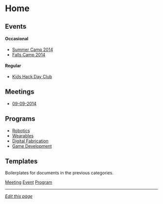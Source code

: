 # Home

## Events


#### Occasional
* [Summer Camp 2014](events/summer-camp-2014.md)
* [Falls Camp 2014](events/falls-camp-2014.md)

#### Regular
* [Kids Hack Day Club](events/khd-club.md)

## Meetings
* [09-09-2014](meetings/09-09-2014.md)

## Programs
* [Robotics](programs/robotics.md)
* [Wearables](programs/wearables.md)
* [Digital Fabrication](programs/digital-fabrication.md)
* [Game Development](programs/game-development.md)

## Templates

Boilerplates for documents in the previous categories.

[Meeting](templates/meeting.md)
[Event](templates/event.md)
[Program](templates/program.md)

------
*[Edit this page](https://github.com/KidsHackDay/wiki/edit/gh-pages/index.md)*
